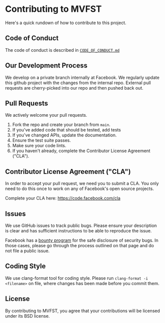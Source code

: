# Contributing to MVFST
Here's a quick rundown of how to contribute to this project.

## Code of Conduct
The code of conduct is described in [`CODE_OF_CONDUCT.md`](CODE_OF_CONDUCT.md)

## Our Development Process
We develop on a private branch internally at Facebook. We regularly update
this github project with the changes from the internal repo. External pull
requests are cherry-picked into our repo and then pushed back out.

## Pull Requests
We actively welcome your pull requests.

1. Fork the repo and create your branch from `main`.
1. If you've added code that should be tested, add tests
1. If you've changed APIs, update the documentation.
1. Ensure the test suite passes.
1. Make sure your code lints.
1. If you haven't already, complete the Contributor License Agreement ("CLA").

## Contributor License Agreement ("CLA")
In order to accept your pull request, we need you to submit a CLA. You
only need
to do this once to work on any of Facebook's open source projects.

Complete your CLA here: <https://code.facebook.com/cla>

## Issues
We use GitHub issues to track public bugs. Please ensure your description
is clear and has sufficient instructions to be able to reproduce the issue.

Facebook has a [bounty program](https://www.facebook.com/whitehat/) for
the safe disclosure of security bugs. In those cases, please go through
the process outlined on that page and do not file a public issue.

## Coding Style
We use clang-format tool for coding style.
Please run `clang-format -i <filename>` on file, where changes has been made
before you commit them.

## License
By contributing to MVFST, you agree that your contributions will be
licensed under its BSD license.
